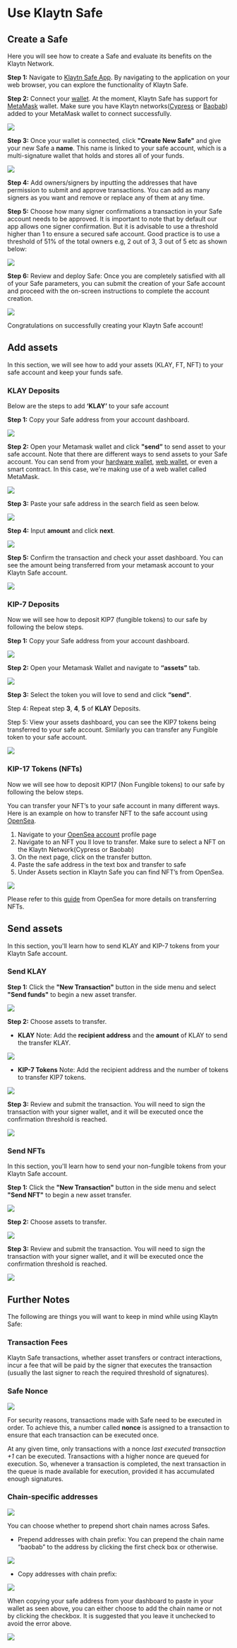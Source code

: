 # Use Klaytn Safe

## Create a Safe

Here you will see how to create a Safe and evaluate its benefits on the Klaytn Network.

**Step 1:** Navigate to [Klaytn Safe App](https://safe.klaytn.foundation/). By navigating to the application on your web browser, you can explore the functionality of Klaytn Safe.

**Step 2:** Connect your [wallet](https://docs.ethhub.io/using-ethereum/wallets/intro-to-ethereum-wallets/). At the moment, Klaytn Safe has support for [MetaMask](../../../tutorials/connecting-metamask) wallet. Make sure you have Klaytn networks([Cypress](../../../tutorials/connecting-metamask#connect-to-klaytn-cypress-network-mainnet) or [Baobab](../../../tutorials/connecting-metamask#connect-to-klaytn-baobab-network-testnet)) added to your MetaMask wallet to connect successfully.

![](/img/build/tools/1_safeConnect.gif)

**Step 3:**  Once your wallet is connected, click **"Create New Safe"** and give your new Safe a **name**. This name is linked to your safe account, which is a multi-signature wallet that holds and stores all of your funds.

![](/img/build/tools/2_safeName.gif)

**Step 4:** Add owners/signers by inputting the addresses that have permission to submit and approve transactions. You can add as many signers as you want and remove or replace any of them at any time.

**Step 5:** Choose how many signer confirmations a transaction in your Safe account needs to be approved. It is important to note that by default our app allows one signer confirmation. But it is advisable to use a threshold higher than 1 to ensure a secured safe account. Good practice is to use a threshold of 51% of the total owners e.g, 2 out of 3, 3 out of 5 etc as shown below:

![](/img/build/tools/3_safeOwners.png)

**Step 6:** Review and deploy Safe: Once you are completely satisfied with all of your Safe parameters, you can submit the creation of your Safe account and proceed with the on-screen instructions to complete the account creation.

![](/img/build/tools/4_deploySafe.gif)

Congratulations on successfully creating your Klaytn Safe account!

## Add assets

In this section, we will see how to add your assets (KLAY, FT, NFT)  to your safe account and keep your funds safe.

### KLAY Deposits

Below are the steps to add **‘KLAY’** to your safe account

**Step 1:** Copy your Safe address from your account dashboard.

![](/img/build/tools/f1_copyAddr.png)

**Step 2:** Open your Metamask wallet and click **"send”** to send asset to your safe account. Note that there are different ways to send assets to your Safe account. You can send from your [hardware wallet](https://docs.ethhub.io/using-ethereum/wallets/hardware/), [web wallet](https://docs.ethhub.io/using-ethereum/wallets/web/), or even a smart contract. In this case, we're making use of a web wallet called MetaMask.

![](/img/build/tools/f2_sendBtn.png)

**Step 3:** Paste your safe address in the search field as seen below.

![](/img/build/tools/f3_searchAddr.png)

**Step 4:** Input **amount** and click **next**.

![](/img/build/tools/f4_amountNext.png)

**Step 5:** Confirm the transaction and check your asset dashboard. You can see the amount being transferred from your metamask account to your Klaytn Safe account.

![](/img/build/tools/f5_sendDone.png)

### KIP-7 Deposits

Now we will see how to deposit KIP7 (fungible tokens) to our safe by following the below steps.

**Step 1:** Copy your Safe address from your account dashboard.

![](/img/build/tools/f1_copyAddr.png)

**Step 2:** Open your Metamask Wallet and navigate to **“assets”** tab.

![](/img/build/tools/ft2_assetTst.png)

**Step 3:** Select the token you will love to send and click **“send”**.

Step 4: Repeat step **3**, **4**, **5** of **KLAY** Deposits.

Step 5: View your assets dashboard, you can see the KIP7 tokens being transferred to your safe account. Similarly you can transfer any Fungible token to your safe account.

![](/img/build/tools/ft3_tstDone.png)

### KIP-17 Tokens (NFTs)

Now we  will see how to deposit KIP17 (Non Fungible tokens) to our safe by following the below steps.

You can transfer your NFT’s to your safe account in many different ways. Here is an example on how to transfer NFT to the safe account using  [OpenSea](https://opensea.io/about).

1. Navigate to your [OpenSea account](https://testnets.opensea.io/account) profile page
2. Navigate to an NFT you ll love to transfer. Make sure to select a NFT on the Klaytn Network(Cypress or Baobab)
3. On the next page, click on the transfer button.
4. Paste the safe address in the text box and transfer to safe
5. Under Assets section in Klaytn Safe you can find NFT’s from OpenSea.

![](/img/build/tools/sendNFTOpensea.gif)

Please refer to this [guide](https://support.opensea.io/hc/en-us/articles/5183126109715-How-can-I-transfer-an-NFT-using-OpenSea-#:~:text=Go%20to%20the%20MetaMask%20app,see%20the%20Estimated%20gas%20fee) from OpenSea for more details on transferring NFTs.

## Send assets

In this section, you'll learn how to send KLAY and KIP-7 tokens from your Klaytn Safe account.

### Send KLAY <a id="Send KLAY from Safe"></a>

**Step 1:** Click the **"New Transaction"** button in the side menu and select **"Send funds"** to begin a new asset transfer.

![](/img/build/tools/5_safeSendInit.gif)

**Step 2:** Choose assets to transfer.

- **KLAY**
  Note: Add the **recipient address** and the **amount** of KLAY to send the transfer KLAY.

![](/img/build/tools/6_safeSendKlay.gif)

- **KIP-7 Tokens**
  Note: Add the recipient address and the number of tokens to transfer KIP7 tokens.

![](/img/build/tools/7_safeSendKIP7.gif)

**Step 3:** Review and submit the transaction. You will need to sign the transaction with your signer wallet, and it will be executed once the confirmation threshold is reached.

![](/img/build/tools/8_safeExecKlay.gif)

### Send NFTs <a id="Send NFTs from Safe"></a>

In this section, you'll learn how to send your non-fungible tokens from your Klaytn Safe account.

**Step 1:** Click the **"New Transaction"** button in the side menu and select **"Send NFT"** to begin a new asset transfer.

![](/img/build/tools/9_safeNFTInit.gif)

**Step 2:** Choose assets to transfer.

![](/img/build/tools/10_safeChooseNFT.gif)

**Step 3:** Review and submit the transaction. You will need to sign the transaction with your signer wallet, and it will be executed once the confirmation threshold is reached.

![](/img/build/tools/11_safeNftExec.gif)

## Further Notes <a id="Points to Note"></a>

The following are things you will want to keep in mind while using Klaytn Safe:

### Transaction Fees <a id="Transaction Fees"></a>

Klaytn Safe transactions, whether asset transfers or contract interactions, incur a fee that will be paid by the signer that executes the transaction (usually the last signer to reach the required threshold of signatures).

### Safe Nonce <a id="Safe Nonce"></a>

![](/img/build/tools/21_safeNounce.png)

For security reasons, transactions made with Safe need to be executed in order. To achieve this, a number called **nonce** is assigned to a transaction to ensure that each transaction can be executed once.

At any given time, only transactions with a nonce _last executed transaction +1_ can be executed. Transactions with a higher nonce are queued for execution. So, whenever a transaction is completed, the next transaction in the queue is made available for execution, provided it has accumulated enough signatures.

### Chain-specific addresses <a id="Chain-specific addresses"></a>

![](/img/build/tools/22_chainSpec.png)

You can choose whether to prepend short chain names across Safes.

- Prepend addresses with chain prefix: You can prepend the chain name “baobab” to the address by clicking the first check box or otherwise.

![](/img/build/tools/23_acctPrepend.png)

- Copy addresses with chain prefix:

![](/img/build/tools/24_chainAddrError.png)

When copying your safe address from your dashboard to paste in your wallet as seen above, you can either choose to add the chain name or not by clicking the checkbox. It is suggested that you leave it unchecked to avoid the error above.

![](/img/build/tools/25_copyAcctPrepend.png)
